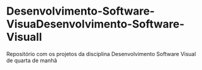 # Desenvolvimento-Software-VisuaDesenvolvimento-Software-Visuall
Repositório com os projetos da disciplina Desenvolvimento Software Visual de quarta de manhã
